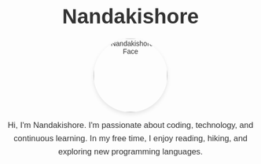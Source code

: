 <div align="center" style="font-family: 'Arial', sans-serif; color: #333;">
  <h1 style="font-size: 3em; margin-bottom: 0.5em;">Nandakishore</h1>
  <img src="https://www.example.com/my-face.jpg" alt="Nandakishore's Face" style="width: 150px; border-radius: 50%; margin-bottom: 1em; box-shadow: 0 4px 8px rgba(0, 0, 0, 0.1);">
  <p style="font-size: 1.2em; max-width: 600px; margin: 0 auto; line-height: 1.6;">
    Hi, I'm Nandakishore. I'm passionate about coding, technology, and continuous learning. In my free time, I enjoy reading, hiking, and exploring new programming languages.
  </p>
</div>
